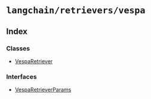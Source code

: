`langchain/retrievers/vespa`
============================

Index[​](#index "Direct link to Index")
---------------------------------------

### Classes[​](#classes "Direct link to Classes")

*   [VespaRetriever](/docs/api/retrievers_vespa/classes/VespaRetriever)

### Interfaces[​](#interfaces "Direct link to Interfaces")

*   [VespaRetrieverParams](/docs/api/retrievers_vespa/interfaces/VespaRetrieverParams)